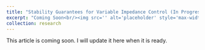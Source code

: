 ```yaml
---
title: "Stability Guarantees for Variable Impedance Control (In Progress)"
excerpt: "Coming Soon<br/><img src='' alt='placeholder' style='max-width:100%; height:auto; width:50%;'>"
collection: research
---
```


This article is coming soon. I will update it here when it is ready.